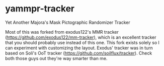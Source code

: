 # yammpr-tracker
Yet Another Majora's Mask Pictographic Randomizer Tracker

Most of this was forked from exodus122's MMR tracker (https://github.com/exodus122/mm-tracker), which is an excellent tracker that you should probably use instead of this one. This fork exists solely so I can experiment with customizing the layout. Exodus' tracker was in turn based on Soli's OoT tracker (https://github.com/soilflux/tracker). Check both those guys out they're way smarter than me.
